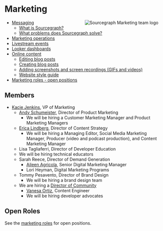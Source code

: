 # Marketing


<img align="right" src="https://sourcegraphstatic.com/marketing-logo.gif" style="max-height:100%" alt="Sourcegraph Marketing team logo"/>

- [Messaging](messaging.md)
  - [What is Sourcegraph?](messaging.md#sourcegraph-value-proposition)
  - [What problems does Sourcegraph solve?](messaging.md#what-problems-does-sourcegraph-solve)
- [Marketing operations](marketing_operations.md)
- [Livestream events](livestream.md)
- [Looker dashboards](https://sourcegraph.looker.com/browse/boards/2)
- [Online content](content.md)
  - [Editing blog posts](editing_blog_posts.md)
  - [Creating blog posts](creating_blog_posts.md)
  - [Adding screenshots and screen recordings (GIFs and videos)](adding_screenshots_screen_recording.md)
  - [Website style guide](website_style_guide.md)
- [Marketing roles - open positions](roles/index.md) 

## Members

- [Kacie Jenkins](../../company/team/index.md#kacie-jenkins-she-her), VP of Marketing
  - [Andy Schumeister](../../company/team/index.md#andy-schumeister-he-him), Director of Product Marketing
    - We will be hiring a Customer Marketing Manager and Product Marketing Managers 
  - [Erica Lindberg](../../company/team/index.md#erica-lindberg-she-her), Director of Content Strategy
    - We will be hiring a Managing Editor, Social Media Marketing Manager, Producer (video and podcast production), and Content Marketing Manager
   - Lisa Tagliaferri, Director of Developer Education
    - We will be hiring technical educators
  - Sarah Reece, Director of Demand Generation
    - [Aileen Agricola](../../company/team/index.md#aileen-agricola-she-her), Senior Digital Marketing Manager
    - Lori Heyman, Digital Marketing Programs
  - Tommy Pesavento, Director of Brand Design
    - We will be hiring a brand design team 
  - We are hiring a [Director of Community](https://about.sourcegraph.com/handbook/marketing/roles/director_of_community)
    - [Vanesa Ortiz](../../company/team/index.md#vanesa-ortiz-she-her), Content Engineer
    - We will be hiring developer advocates 

## Open Roles

See the [marketing roles](roles/index.md) for open positions.
